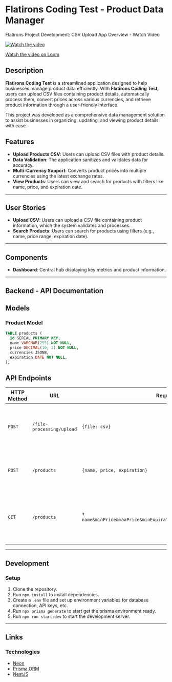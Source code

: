 # Flatirons Coding Test - Product Data Manager

Flatirons Project Development: CSV Upload App Overview - Watch Video

[![Watch the video](https://cdn.loom.com/sessions/thumbnails/51af0ff0a24a4847905f1aa11ce7139a-2f4b036cfe7c4e8b-full-play.gif)](https://www.loom.com/embed/51af0ff0a24a4847905f1aa11ce7139a?sid=2763ac4a-5943-41f1-af7d-9c33eeac1c05)

[Watch the video on Loom](https://www.loom.com/embed/51af0ff0a24a4847905f1aa11ce7139a?sid=2763ac4a-5943-41f1-af7d-9c33eeac1c05)

## Description

**Flatirons Coding Test** is a streamlined application designed to help businesses manage product data efficiently. With **Flatirons Coding Test**, users can upload CSV files containing product details, automatically process them, convert prices across various currencies, and retrieve product information through a user-friendly interface.

This project was developed as a comprehensive data management solution to assist businesses in organizing, updating, and viewing product details with ease.

## Features

- **Upload Products CSV**: Users can upload CSV files with product details.
- **Data Validation**: The application sanitizes and validates data for accuracy.
- **Multi-Currency Support**: Converts product prices into multiple currencies using the latest exchange rates.
- **View Products**: Users can view and search for products with filters like name, price, and expiration date.

---

## User Stories

- **Upload CSV**: Users can upload a CSV file containing product information, which the system validates and processes.
- **Search Products**: Users can search for products using filters (e.g., name, price range, expiration date).

---

## Components

- **Dashboard**: Central hub displaying key metrics and product information.

---

## Backend - API Documentation

## Models

### Product Model

```sql
TABLE products (
  id SERIAL PRIMARY KEY,
  name VARCHAR(255) NOT NULL,
  price DECIMAL(10, 2) NOT NULL,
  currencies JSONB,
  expiration DATE NOT NULL,
);
```

## API Endpoints

| HTTP Method | URL               | Request Body             | Success Status | Error Status | Description                                                  |
| ----------- | ----------------- | ------------------------ | -------------- | ------------ | ------------------------------------------------------------ |
| `POST`      | `/file-processing/upload` | `{file: csv}` | 200 | 400 | Uploads and processes a CSV file containing product data     |
| `POST`      | `/products`       | `{name, price, expiration}` | 201        | 400          | Creates a new product with the provided details              |
| `GET`       | `/products`       | `?name&minPrice&maxPrice&minExpiration&maxExpiration&sortField&sortOrder` | 200 | 404 | Retrieves a list of products with optional filtering and sorting options |

---

## Development

### Setup

1. Clone the repository.
2. Run `npm install` to install dependencies.
3. Create a `.env` file and set up environment variables for database connection, API keys, etc.
4. Run `npx prisma generate` to start get the prisma environment ready.
5. Run `npm run start:dev` to start the development server.

---

## Links

### Technologies

- [Neon](https://console.neon.tech/)
- [Prisma ORM](https://www.prisma.io/)
- [NestJS](https://nestjs.com/)
